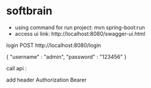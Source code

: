 # softbrain

- using command for run project: mvn spring-boot:run
- access ui link: http://localhost:8080/swagger-ui.html

login POST http://localhost:8080/login 

{
    "username" : "admin",
    "password" : "123456"
}

call api :

add header Authorization  Bearer <Login Token>

